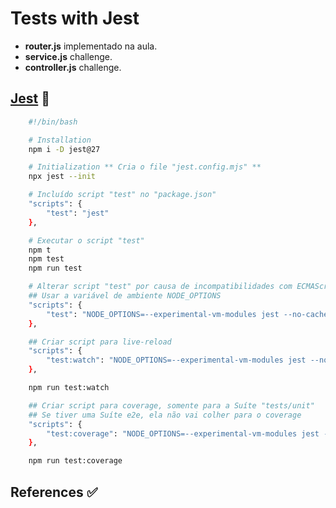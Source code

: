 # Tests with Jest

- **router.js** implementado na aula.
- **service.js** challenge.
- **controller.js** challenge.

## [Jest](https://jestjs.io) 🚧

```bash
    #!/bin/bash

    # Installation
    npm i -D jest@27

    # Initialization ** Cria o file "jest.config.mjs" **
    npx jest --init

    # Incluído script "test" no "package.json"
    "scripts": {
        "test": "jest"
    },

    # Executar o script "test"
    npm t
    npm test
    npm run test

    # Alterar script "test" por causa de incompatibilidades com ECMAScript Module
    ## Usar a variável de ambiente NODE_OPTIONS
    "scripts": {
        "test": "NODE_OPTIONS=--experimental-vm-modules jest --no-cache"
    },

    ## Criar script para live-reload
    "scripts": {
        "test:watch": "NODE_OPTIONS=--experimental-vm-modules jest --no-cache --watchAll"
    },

    npm run test:watch

    ## Criar script para coverage, somente para a Suíte "tests/unit"
    ## Se tiver uma Suíte e2e, ela não vai colher para o coverage
    "scripts": {
        "test:coverage": "NODE_OPTIONS=--experimental-vm-modules jest --no-cache --coverage tests/unit"
    },

    npm run test:coverage
```

## References ✅
